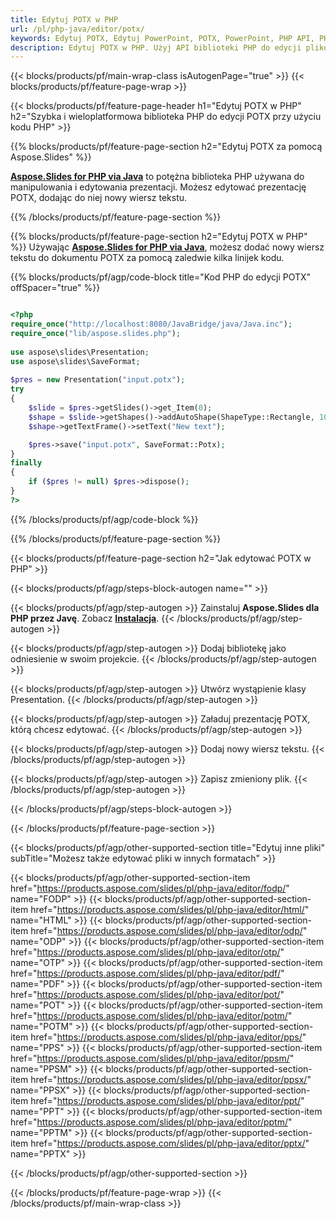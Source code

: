 ```yaml
---
title: Edytuj POTX w PHP
url: /pl/php-java/editor/potx/
keywords: Edytuj POTX, Edytuj PowerPoint, POTX, PowerPoint, PHP API, PHP Library
description: Edytuj POTX w PHP. Użyj API biblioteki PHP do edycji plików POTX
---
```


{{< blocks/products/pf/main-wrap-class isAutogenPage="true" >}}
{{< blocks/products/pf/feature-page-wrap >}}

{{< blocks/products/pf/feature-page-header h1="Edytuj POTX w PHP" h2="Szybka i wieloplatformowa biblioteka PHP do edycji POTX przy użyciu kodu PHP" >}}

{{% blocks/products/pf/feature-page-section h2="Edytuj POTX za pomocą Aspose.Slides" %}}

[**Aspose.Slides for PHP via Java**](https://products.aspose.com/slides/pl/php-java/) to potężna biblioteka PHP używana do manipulowania i edytowania prezentacji. Możesz edytować prezentację POTX, dodając do niej nowy wiersz tekstu. 

{{% /blocks/products/pf/feature-page-section %}}

{{% blocks/products/pf/feature-page-section  h2="Edytuj POTX w PHP" %}}
Używając [**Aspose.Slides for PHP via Java**](https://products.aspose.com/slides/pl/php-java/), możesz dodać nowy wiersz tekstu do dokumentu POTX za pomocą zaledwie kilka linijek kodu.

{{% blocks/products/pf/agp/code-block title="Kod PHP do edycji POTX" offSpacer="true" %}}

```php

<?php
require_once("http://localhost:8080/JavaBridge/java/Java.inc");
require_once("lib/aspose.slides.php");
 
use aspose\slides\Presentation;
use aspose\slides\SaveFormat;
 
$pres = new Presentation("input.potx");
try
{
    $slide = $pres->getSlides()->get_Item(0);     
    $shape = $slide->getShapes()->addAutoShape(ShapeType::Rectangle, 10, 10, 100, 50);
    $shape->getTextFrame()->setText("New text");

    $pres->save("input.potx", SaveFormat::Potx);
}
finally
{
    if ($pres != null) $pres->dispose();
}
?>
```
{{% /blocks/products/pf/agp/code-block %}}

{{% /blocks/products/pf/feature-page-section %}}

{{< blocks/products/pf/feature-page-section  h2="Jak edytować POTX w PHP" >}}

{{< blocks/products/pf/agp/steps-block-autogen name="" >}}


{{< blocks/products/pf/agp/step-autogen >}}
Zainstaluj **Aspose.Slides dla PHP przez Javę**. Zobacz [**Instalacja**](https://docs.aspose.com/slides/php-java/installation/).
{{< /blocks/products/pf/agp/step-autogen >}}

{{< blocks/products/pf/agp/step-autogen >}}
Dodaj bibliotekę jako odniesienie w swoim projekcie.
{{< /blocks/products/pf/agp/step-autogen >}}

{{< blocks/products/pf/agp/step-autogen >}}
Utwórz wystąpienie klasy Presentation.
{{< /blocks/products/pf/agp/step-autogen >}}

{{< blocks/products/pf/agp/step-autogen >}}
Załaduj prezentację POTX, którą chcesz edytować.
{{< /blocks/products/pf/agp/step-autogen >}}

{{< blocks/products/pf/agp/step-autogen >}}
Dodaj nowy wiersz tekstu.
{{< /blocks/products/pf/agp/step-autogen >}}

{{< blocks/products/pf/agp/step-autogen >}}
Zapisz zmieniony plik.
{{< /blocks/products/pf/agp/step-autogen >}}

{{< /blocks/products/pf/agp/steps-block-autogen >}}


{{< /blocks/products/pf/feature-page-section >}}

{{< blocks/products/pf/agp/other-supported-section title="Edytuj inne pliki" subTitle="Możesz także edytować pliki w innych formatach" >}}

{{< blocks/products/pf/agp/other-supported-section-item href="https://products.aspose.com/slides/pl/php-java/editor/fodp/" name="FODP" >}}
{{< blocks/products/pf/agp/other-supported-section-item href="https://products.aspose.com/slides/pl/php-java/editor/html/" name="HTML" >}}
{{< blocks/products/pf/agp/other-supported-section-item href="https://products.aspose.com/slides/pl/php-java/editor/odp/" name="ODP" >}}
{{< blocks/products/pf/agp/other-supported-section-item href="https://products.aspose.com/slides/pl/php-java/editor/otp/" name="OTP" >}}
{{< blocks/products/pf/agp/other-supported-section-item href="https://products.aspose.com/slides/pl/php-java/editor/pdf/" name="PDF" >}}
{{< blocks/products/pf/agp/other-supported-section-item href="https://products.aspose.com/slides/pl/php-java/editor/pot/" name="POT" >}}
{{< blocks/products/pf/agp/other-supported-section-item href="https://products.aspose.com/slides/pl/php-java/editor/potm/" name="POTM" >}}
{{< blocks/products/pf/agp/other-supported-section-item href="https://products.aspose.com/slides/pl/php-java/editor/pps/" name="PPS" >}}
{{< blocks/products/pf/agp/other-supported-section-item href="https://products.aspose.com/slides/pl/php-java/editor/ppsm/" name="PPSM" >}}
{{< blocks/products/pf/agp/other-supported-section-item href="https://products.aspose.com/slides/pl/php-java/editor/ppsx/" name="PPSX" >}}
{{< blocks/products/pf/agp/other-supported-section-item href="https://products.aspose.com/slides/pl/php-java/editor/ppt/" name="PPT" >}}
{{< blocks/products/pf/agp/other-supported-section-item href="https://products.aspose.com/slides/pl/php-java/editor/pptm/" name="PPTM" >}}
{{< blocks/products/pf/agp/other-supported-section-item href="https://products.aspose.com/slides/pl/php-java/editor/pptx/" name="PPTX" >}}


{{< /blocks/products/pf/agp/other-supported-section >}}

{{< /blocks/products/pf/feature-page-wrap >}}
{{< /blocks/products/pf/main-wrap-class >}}